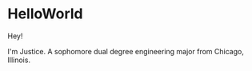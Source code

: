 # HelloWorld

Hey!

I'm Justice. A sophomore dual degree engineering major from Chicago, Illinois. 

